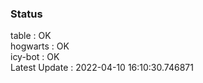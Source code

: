 ### Status


table : OK  
hogwarts : OK  
icy-bot : OK  
Latest Update : 2022-04-10 16:10:30.746871
